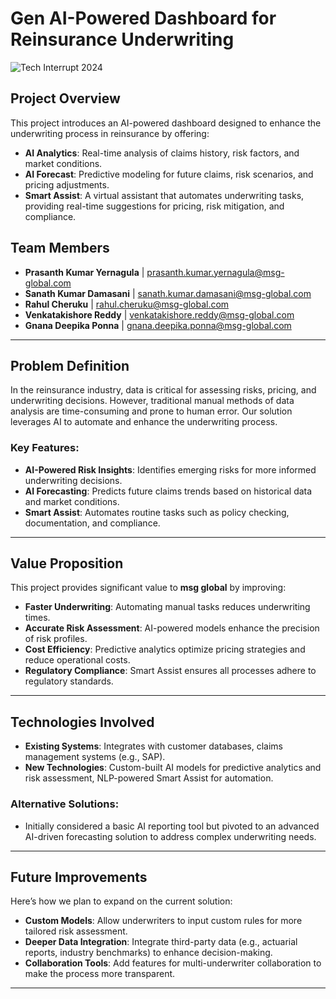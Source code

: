 # Gen AI-Powered Dashboard for Reinsurance Underwriting

![Tech Interrupt 2024](https://msg-global.com/logo.png)

## Project Overview

This project introduces an AI-powered dashboard designed to enhance the underwriting process in reinsurance by offering:

- **AI Analytics**: Real-time analysis of claims history, risk factors, and market conditions.
- **AI Forecast**: Predictive modeling for future claims, risk scenarios, and pricing adjustments.
- **Smart Assist**: A virtual assistant that automates underwriting tasks, providing real-time suggestions for pricing, risk mitigation, and compliance.

## Team Members
- **Prasanth Kumar Yernagula** | prasanth.kumar.yernagula@msg-global.com
- **Sanath Kumar Damasani** | sanath.kumar.damasani@msg-global.com
- **Rahul Cheruku** | rahul.cheruku@msg-global.com
- **Venkatakishore Reddy** | venkatakishore.reddy@msg-global.com
- **Gnana Deepika Ponna** | gnana.deepika.ponna@msg-global.com

---

## Problem Definition

In the reinsurance industry, data is critical for assessing risks, pricing, and underwriting decisions. However, traditional manual methods of data analysis are time-consuming and prone to human error. Our solution leverages AI to automate and enhance the underwriting process.

### Key Features:
- **AI-Powered Risk Insights**: Identifies emerging risks for more informed underwriting decisions.
- **AI Forecasting**: Predicts future claims trends based on historical data and market conditions.
- **Smart Assist**: Automates routine tasks such as policy checking, documentation, and compliance.

---

## Value Proposition

This project provides significant value to **msg global** by improving:
- **Faster Underwriting**: Automating manual tasks reduces underwriting times.
- **Accurate Risk Assessment**: AI-powered models enhance the precision of risk profiles.
- **Cost Efficiency**: Predictive analytics optimize pricing strategies and reduce operational costs.
- **Regulatory Compliance**: Smart Assist ensures all processes adhere to regulatory standards.

---

## Technologies Involved

- **Existing Systems**: Integrates with customer databases, claims management systems (e.g., SAP).
- **New Technologies**: Custom-built AI models for predictive analytics and risk assessment, NLP-powered Smart Assist for automation.

### Alternative Solutions:
- Initially considered a basic AI reporting tool but pivoted to an advanced AI-driven forecasting solution to address complex underwriting needs.

---

## Future Improvements

Here’s how we plan to expand on the current solution:
- **Custom Models**: Allow underwriters to input custom rules for more tailored risk assessment.
- **Deeper Data Integration**: Integrate third-party data (e.g., actuarial reports, industry benchmarks) to enhance decision-making.
- **Collaboration Tools**: Add features for multi-underwriter collaboration to make the process more transparent.

---


